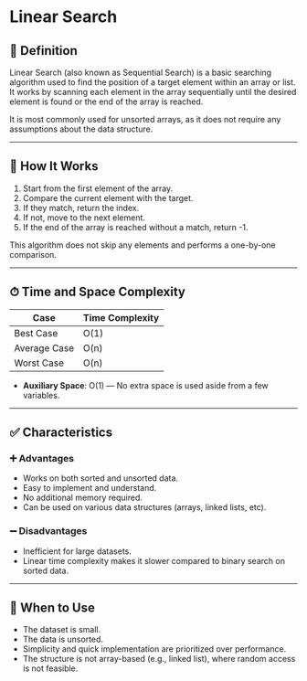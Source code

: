 # Linear Search

## 📌 Definition

Linear Search (also known as Sequential Search) is a basic searching algorithm used to find the position of a target element within an array or list. It works by scanning each element in the array sequentially until the desired element is found or the end of the array is reached.

It is most commonly used for unsorted arrays, as it does not require any assumptions about the data structure.

---

## 🧠 How It Works

1. Start from the first element of the array.
2. Compare the current element with the target.
3. If they match, return the index.
4. If not, move to the next element.
5. If the end of the array is reached without a match, return -1.

This algorithm does not skip any elements and performs a one-by-one comparison.

---

## ⏱ Time and Space Complexity

| Case         | Time Complexity |
|--------------|------------------|
| Best Case    | O(1)             |
| Average Case | O(n)             |
| Worst Case   | O(n)             |

- **Auxiliary Space**: O(1) — No extra space is used aside from a few variables.

---

## ✅ Characteristics

### ➕ Advantages
- Works on both sorted and unsorted data.
- Easy to implement and understand.
- No additional memory required.
- Can be used on various data structures (arrays, linked lists, etc).

### ➖ Disadvantages
- Inefficient for large datasets.
- Linear time complexity makes it slower compared to binary search on sorted data.

---

## 🧭 When to Use

- The dataset is small.
- The data is unsorted.
- Simplicity and quick implementation are prioritized over performance.
- The structure is not array-based (e.g., linked list), where random access is not feasible.